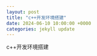 ```yaml
---
layout: post
title: "c++开发环境搭建"
date: 2024-06-10 10:00:00 +0000
categories: jekyll update
---
```


c++开发环境搭建


